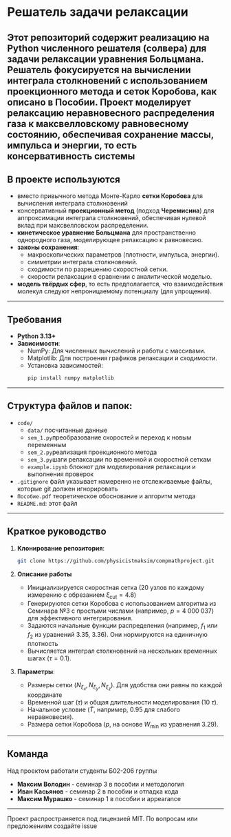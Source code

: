 # Решатель задачи релаксации

Этот репозиторий содержит реализацию на Python численного решателя (солвера) для задачи релаксации уравнения Больцмана.
Решатель фокусируется на вычислении интеграла столкновений с использованием проекционного метода и сеток Коробова, 
как описано в Пособии.
Проект моделирует релаксацию неравновесного распределения газа к максвелловскому равновесному состоянию, обеспечивая 
сохранение массы, импульса и энергии, то есть консервативность системы
------------------
## В проекте используются 
- вместо привычного метода Монте-Карло **сетки Коробова** для вычисления интеграла 
столкновений
- консервативный **проекционный метод** (подход **Черемисина**) для аппроксимации интеграла столкновений, обеспечивая нулевой 
  вклад при максвелловском распределении.
- **кинетическое уравнение Больцмана** для пространственно однородного газа, моделирующее релаксацию к равновесию.
- **законы сохранения**:
  - макроскопических параметров (плотности, импульса, энергии).
  - симметрии интеграла столкновений.
  - сходимости по разрешению скоростной сетки.
  - скорости релаксации в сравнении с аналитической моделью.
- **модель твёрдых сфер**, то есть предполагается, что взаимодействия молекул следуют непроницаемому потенциалу (для 
  упрощения).
------------------
## Требования
- **Python 3.13+**
- **Зависимости**:
  - NumPy: Для численных вычислений и работы с массивами.
  - Matplotlib: Для построения графиков релаксации и сходимости.
  - Установка зависимостей:
    ```bash
    pip install numpy matplotlib
------------------
## Структура файлов и папок:

- `code/`
    - `data/` посчитанные данные
    - `sem_1.py`преобразование скоростей и переход к новым переменным
    - `sem_2.py`реализация проекционного метода
    - `sem_3.py`шаги релаксации по временной и скоростной сеткам
  - `example.ipynb` блокнот для моделирования релаксации и выполнения проверок
- `.gitignore` файл указывает намеренно не отслеживаемые файлы, которые git должен игнорировать
- `Пособие.pdf` теоретическое обоснование и алгоритм метода
- `README.md`: этот файл

------------------

## Краткое руководство
1. **Клонирование репозитория**:
   ```bash
   git clone https://github.com/physicistmaksim/compmathproject.git
   ```
2. **Описание работы**
   - Инициализируется скоростная сетка (20 узлов по каждому измерению с обрезанием $\xi_{\text{cut}} = 4.8$)
   - Генерируются сетки Коробова с использованием алгоритма из Семинара №3 с простыми числами (например, $p 
     = 4~000~037$) для эффективного интегрирования.
   - Задаются начальные функции распределения (например, $f_1$ или $f_2$ из уравнений 3.35, 3.36).
   Они нормируются на единичную плотность
   - Вычисляется интеграл столкновений на нескольких временных шагах ($\tau = 0.1$).

3. **Параметры**:
   - Размеры сетки ($N_{\xi_x}, N_{\xi_y}, N_{\xi_z}$). Для удобства они равны по каждой координате
   - Временной шаг ($\tau$) и общая длительности моделирования ($10~\tau$).
   - Начальное условие ($\tilde{T}$, например, 0.95 для слабого неравновесия).
   - Размера сетки Коробова ($p$, на основе $W_{\min}$ из уравнения 3.29).
------------------
## Команда
Над проектом работали студенты Б02-206 группы 

- **Максим Володин** - семинар 3 в пособии и методология
- **Иван Касьянов** - семинар 2 в пособии и отладка кода
- **Максим Мурашко** - семинар 1 в пособии и appearance

------------------
Проект распространяется под лицензией MIT.
По вопросам или предложениям создайте issue
